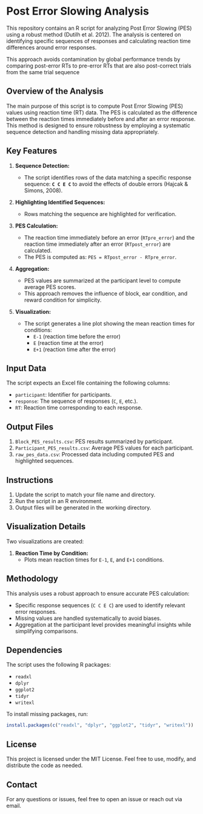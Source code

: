 # Post Error Slowing Analysis

This repository contains an R script for analyzing Post Error Slowing (PES) using a robust method (Dutilh et al. 2012). The analysis is centered on identifying specific sequences of responses and calculating reaction time differences around error responses. 

This approach avoids contamination by global performance trends by comparing post-error RTs to pre-error RTs that are also post-correct trials from the same trial sequence

## Overview of the Analysis
The main purpose of this script is to compute Post Error Slowing (PES) values using reaction time (RT) data. The PES is calculated as the difference between the reaction times immediately before and after an error response. This method is designed to ensure robustness by employing a systematic sequence detection and handling missing data appropriately.

## Key Features
1. **Sequence Detection:**
   - The script identifies rows of the data matching a specific response sequence: **`C C E C`** to avoid the effects of double errors (Hajcak &
Simons, 2008).

2. **Highlighting Identified Sequences:**
   - Rows matching the sequence are highlighted for verification.

3. **PES Calculation:**
   - The reaction time immediately before an error (`RTpre_error`) and the reaction time immediately after an error (`RTpost_error`) are calculated.
   - The PES is computed as: `PES = RTpost_error - RTpre_error`.

4. **Aggregation:**
   - PES values are summarized at the participant level to compute average PES scores.
   - This approach removes the influence of block, ear condition, and reward condition for simplicity.

5. **Visualization:**
   - The script generates a line plot showing the mean reaction times for conditions:
     - `E-1` (reaction time before the error)
     - `E` (reaction time at the error)
     - `E+1` (reaction time after the error)

## Input Data
The script expects an Excel file containing the following columns:
- `participant`: Identifier for participants.
- `response`: The sequence of responses (`C`, `E`, etc.).
- `RT`: Reaction time corresponding to each response.

## Output Files
1. `Block_PES_results.csv`: PES results summarized by participant.
2. `Participant_PES_results.csv`: Average PES values for each participant.
3. `raw_pes_data.csv`: Processed data including computed PES and highlighted sequences.

## Instructions
1. Update the script to match your file name and directory.
2. Run the script in an R environment.
3. Output files will be generated in the working directory.

## Visualization Details
Two visualizations are created:
1. **Reaction Time by Condition:**
   - Plots mean reaction times for `E-1`, `E`, and `E+1` conditions.

## Methodology
This analysis uses a robust approach to ensure accurate PES calculation:
- Specific response sequences (`C C E C`) are used to identify relevant error responses.
- Missing values are handled systematically to avoid biases.
- Aggregation at the participant level provides meaningful insights while simplifying comparisons.

## Dependencies
The script uses the following R packages:
- `readxl`
- `dplyr`
- `ggplot2`
- `tidyr`
- `writexl`

To install missing packages, run:
```R
install.packages(c("readxl", "dplyr", "ggplot2", "tidyr", "writexl"))
```

## License
This project is licensed under the MIT License. Feel free to use, modify, and distribute the code as needed.

## Contact
For any questions or issues, feel free to open an issue or reach out via email.

